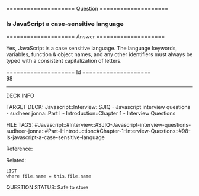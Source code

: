 ==================== Question ====================  

### Is JavaScript a case-sensitive language  

==================== Answer ====================  

Yes, JavaScript is a case sensitive language. The language keywords, variables,
function & object names, and any other identifiers must always be typed with a
consistent capitalization of letters.

==================== Id ====================  
98

---

DECK INFO

TARGET DECK: Javascript::Interview::SJIQ - Javascript interview questions - sudheer jonna::Part I - Introduction::Chapter 1 - Interview Questions

FILE TAGS: #Javascript::#Interview::#SJIQ-Javascript-interview-questions-sudheer-jonna::#Part-I-Introduction::#Chapter-1-Interview-Questions::#98-Is-javascript-a-case-sensitive-language

Reference:

Related:

```dataview
LIST
where file.name = this.file.name
```

QUESTION STATUS: Safe to store
